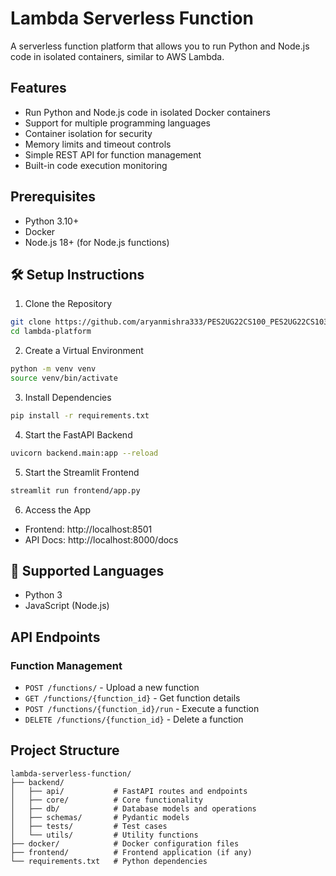 # Lambda Serverless Function

A serverless function platform that allows you to run Python and Node.js code in isolated containers, similar to AWS Lambda.

## Features

- Run Python and Node.js code in isolated Docker containers
- Support for multiple programming languages
- Container isolation for security
- Memory limits and timeout controls
- Simple REST API for function management
- Built-in code execution monitoring

## Prerequisites

- Python 3.10+
- Docker
- Node.js 18+ (for Node.js functions)

## 🛠️ Setup Instructions

1. Clone the Repository
```bash
git clone https://github.com/aryanmishra333/PES2UG22CS100_PES2UG22CS103_PES2UG22CS110_PES2UG22CS117_LAMBDA-Serverless_Function.git
cd lambda-platform
```

2. Create a Virtual Environment
```bash
python -m venv venv
source venv/bin/activate
```

3. Install Dependencies
```bash
pip install -r requirements.txt
```

4. Start the FastAPI Backend
```bash
uvicorn backend.main:app --reload
```

5. Start the Streamlit Frontend
```bash
streamlit run frontend/app.py
```

6. Access the App
- Frontend: http://localhost:8501
- API Docs: http://localhost:8000/docs

## 🧪 Supported Languages
- Python 3
- JavaScript (Node.js)

## API Endpoints

### Function Management

- `POST /functions/` - Upload a new function
- `GET /functions/{function_id}` - Get function details
- `POST /functions/{function_id}/run` - Execute a function
- `DELETE /functions/{function_id}` - Delete a function

## Project Structure

```
lambda-serverless-function/
├── backend/
│   ├── api/           # FastAPI routes and endpoints
│   ├── core/          # Core functionality
│   ├── db/            # Database models and operations
│   ├── schemas/       # Pydantic models
│   ├── tests/         # Test cases
│   └── utils/         # Utility functions
├── docker/            # Docker configuration files
├── frontend/          # Frontend application (if any)
└── requirements.txt   # Python dependencies
```